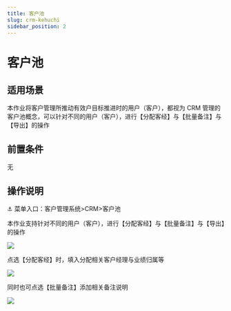 ```yaml
---
title: 客户池
slug: crm-kehuchi
sidebar_position: 2
---
```



# 客户池

## 适用场景

本作业将客户管理所推动有效户目标推进时的用户（客户），都视为 CRM 管理的客户池概念，可以针对不同的用户（客户），进行【分配客经】与【批量备注】与【导出】的操作

## 前置条件

无

## 操作说明

<div class="callout callout-bg-6 callout-border-6">
<p>⚓ 菜单入口：客户管理系统&gt;CRM&gt;客户池</p>
</div>

本作业支持针对不同的用户（客户），进行【分配客经】与【批量备注】与【导出】的操作

<img src="/assets/EBUrbNR1todiiOx9XQfcpoptnNh.png" src-width="3198" src-height="1606" align="center"/>

点选【分配客经】时，填入分配相关客户经理与业绩归属等

<img src="/assets/DdvjbwzoKoiuLpxIrFeceMEVnuh.png" src-width="3230" src-height="1624" align="center"/>

同时也可点选【批量备注】添加相关备注说明

<img src="/assets/PDw9b7B3FosSaAxc7bscudJNnib.png" src-width="2266" src-height="1066" align="center"/>

